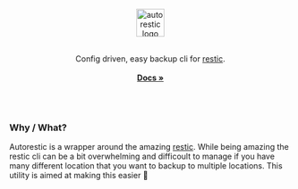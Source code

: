 <p align="center">
  <br>
  <br>
  <br>
  <img align="center" src="https://github.com/cupcakearmy/autorestic/raw/master/docs/assets/logo.png" height="50" alt="autorestic logo">
  <br>
  <br>
  
  <p align="center">
    Config driven, easy backup cli for <a href="https://restic.net/">restic</a>.
    <br>
    <br>
    <strong><a href="https://cupcakearmy.github.io/autorestic/">Docs »</a></strong>
  </p>
</p>

<br>
<br>

### Why / What?

Autorestic is a wrapper around the amazing [restic](https://restic.net/). While being amazing the restic cli can be a bit overwhelming and difficoult to manage if you have many different location that you want to backup to multiple locations. This utility is aimed at making this easier 🙂
